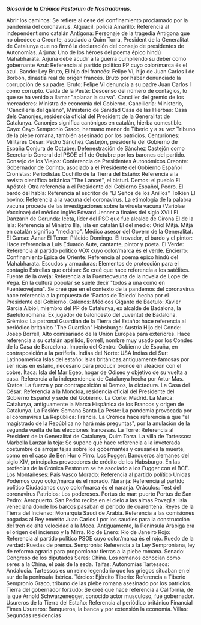 ***Glosari de la Crónica Pestorum de Nostradamus***.

Abrir los caminos: Se refiere al cese del confinamiento proclamado por la pandemia del coronavirus.
Alguacil: policia
Amarillo: Referencia al independentismo catalán
Antígona: Personaje de la tragedia Antígona que no obedece a Creonte, asociado a Quim Torra, President de la Generalitat de Catalunya que no firmó la declaración del consejo de presidentes de Autonomías.
Arjuna: Uno de los héroes del poema épico hindú Mahabharata. Arjuna debe acudir a la guerra cumpliendo su deber como gobernante
Azul: Referencia al partido político PP cuyo color/marca és el azul.
Bando: Ley
Bruto, El hijo del francés: Felipe VI, hijo de Juan Carlos I de Borbón, dinastía real de origen francés. Bruto por haber denunciado la corrupción de su padre.
Bruto: Felipe VI denuncia a su padre Juan Carlos I como corrupto.
Caída de la Peste: Descenso del número de contagios, lo que se ha venido a llamar "aplanar la curva".
Canciller del gremio de los mercaderes: Ministra de economía del Gobierno.
Cancillería: Ministerio, "Cancillería del galeno", Ministerio de Sanidad
Casa de las Hierbas: Casa dels Canonjes, residencia oficial del President de la Generalitat de Catalunya. Canonjes significa canónigos en catalán, hierba comestible.
Cayo: Cayo Sempronio Graco, hermano menor de Tiberio y a su vez Tribuno de la plebe romana, también asesinado por los patricios.
Centuriones: Militares
César: Pedro Sánchez Castejón, presidente del Gobierno de España
Conjura de Octubre: Defenestración de Sánchez Castejón como Secretario General del PSOE el 1 de Octubre por los barones del partido.
Consejo de los Viejos: Conferencia de Presidentes Autonómicos
Creonte: Gobernador de Corinto, asociado a el Presidente del Gobierno Español
Cronistas: Periodistas
Cuchillo de la Tierra del Estaño: Referencia a la revista científica británica "The Lancet", el bisturí.
Demos: el pueblo
El Apóstol: Otra referencia a el Presidente del Gobierno Español, Pedro.
El bardo del habla: Referencia al escritor de "El Seños de los Anillos" Tolkien
El bovino: Referencia a la vacuna del coronavirus. La etimología de la palabra vacuna procede de las investigaciones sobre la viruela vacuna (Variolae Vaccinae) del médico inglés Edward Jenner a finales del siglo XVIII
El Danzarín de Gerunda: Iceta, líder del PSC que fue alcalde de Girona
El de la Isla: Referencia al Ministro Illa, isla en catalán
El del medio: Oriol Mitjà. Mitjà en catalán significa "mediano". Médico asesor del Govern de la Generalitat.
El Ganso: Aznar
El Tenor: Plácido Domingo.
El trovador, el bardo y el pintor: Hace referencia a Luis Eduardo Aute, cantante, pintor y poeta.
El Verde: Referencia al partido político VOX cuyo color/marca és el verde.
Encierro: Confinamiento
Épica de Oriente: Referencia al poema épico hindú del Mahabharata.
Escudos y armaduras: Elementos de protección para el contagio
Estrellas que orbitan: Se creé que hace referencia a los satélites.
Fuente de la oveja: Referencia a la Fuenteoveuna de la novela de Lope de Vega. En la cultura popular se suele decir "todos a una como en Fuenteovejuna". Se creé que en el contexto de la pandemos del coronavirus hace referencia a la propuesta de ‘Pactos de Toledo’ hecha por el Presidente del Gobierno.
Galenos: Médicos
Gigante de Baetulo: Xavier García Albiol, miembro del PP de Catalunya, ex alcalde de Badalona, la Baetulo romana. Ex jugador de baloncesto del Juventut de Badalona.
Grémios: La patronal
Guardián de la Tierra del Estaño: hace referencia al periódico británico "The Guardian"
Habsburgo: Austria
Hijo del Conde: Josep Borrell, Alto comisariado de la Unión Europea para exteriores. Hace referencia a su catalán apellido, Borrell, nombre muy usado por los Condes de la Casa de Barcelona.
Imperio del Centro: Gobierno de España, en contraposición a la periferia.
Indias del Norte: USA
Indias del Sur: Latinoamérica
Islas del estaño: Islas británicas,antiguamente famosas por ser ricas en estaño, necesario para producir bronce en aleación con el cobre.
Ítaca: Isla del Mar Egeo, hogar de Odiseo y objetivo de su vuelta a casa. Referencia a la independencia de Catalunya hecha por Artur Mas.
Kratos: La fuerza y por contraposición al Demos, la dictadura.
La Casa del César: Referencia a la Moncloa, residencia oficial del Presidente del Gobierno Español y sede del Gobierno.
La Corte: Madrid.
La Marca: Catalunya, antiguamente la Marca Hispánica de los Francos y origen de Catalunya.
La Pasión: Semana Santa
La Peste: La pandemia provocada por el coronavirus
La República: Francia. La Crónica hace referencia a que "el magistrado de la República no hará más preguntas", por la anulación de la segunda vuelta de las elecciones francesas.
La Torre: Referencia al President de la Generalitat de Catalunya, Quim Torra.
La villa de Tartessos: Marbella
Lanzar la teja: Se supone que hace referencia a la inveterada costumbre de arrojar tejas sobre los gobernantes y causarles la muerte, como en el caso de Ben Hur o Pirro.
Los Fugger: Banqueros alemanes del siglo XIV, principales proveedores de crédito de los Habsburgo. En las profecías de la Crónica Pestorum se ha asociado a los Fugger con el BCE.
Los Montañeses: País Vasco
Morado: Referencia al partido político Unidas Podemos cuyo color/marca és el morado.
Naranja: Referencia al partido político Ciudadanos cuyo color/marca és el naranja.
Oráculos: Test del coronavirus
Patricios: Los poderosos.
Portus de mar: puerto
Portus de San Pedro: Aeropuerto. San Pedro recibe en el cielo a las almas
Poveglia: Isla veneciana donde los barcos pasaban el periodo de cuarentena.
Reyes de la Tierra del Incienso: Monarquía Saudí de Arabia. Referencia a las comisiones pagadas al Rey emérito Juan Carlos I por los saudíes para la construcción del tren de alta velocidad a la Meca. Antiguamente, la Península Arábiga era el origen del incienso y la Mirra.
Rio de Enero: Rio de Janeiro
Rojo: Referencia al partido político PSOE cuyo color/marca és el rojo.
Ruedo de la verdad: Ruedas de prensa.
Sempronia: Referencia a la Ley Semproniana, ley de reforma agraria para proporcionar tierras a la plebe romana.
Senado: Congreso de los diputados
Seres: China. Los romanos conocían como seres a la China, el país de la seda.
Taifas: Autonomías
Tartessos: Andalucía. Tartessos es un reino legendario que los griegos situaban en el sur de la península Ibérica.
Tércios: Ejército
Tiberio: Referencia a Tiberio Sempronio Graco, tribuno de las plebe romana asesinado por los patricios.
Tierra del gobernador forzudo: Se creé que hace referencia a California, de la que Arnold Schwarzenegger, conocido actor musculoso, fué gobernador.
Usureros de la Tierra del Estaño: Referencia al periódico británico Financial Times
Usureros: Banqueros, la banca y por extensión la economía.
Villas: Segundas residencias
